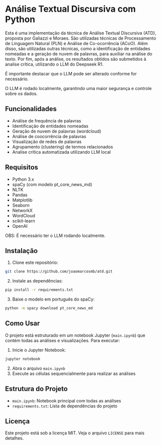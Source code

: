 # Análise Textual Discursiva com Python

Esta é uma implementação da técnica de Análise Textual Discursiva (ATD), proposta por Galiazzi e Moraes. São utilizadas técnicas de Processamento de Linguagem Natural (PLN) e Análise de Co-ocorrência (ACoO). Além disso, são utilizadas outras técnicas, como a identificação de entidades nomeadas e a geração de nuvem de palavras, para auxiliar na análise do texto. Por fim, após a análise, os resultados obtidos são submetidos à analise crítica, utilizando o LLM do Deepseek R1. 

É importante destacar que o LLM pode ser alterado conforme for necessário.

O LLM é rodado localmente, garantindo uma maior segurança e controle sobre os dados.

## Funcionalidades

- Análise de frequência de palavras
- Identificação de entidades nomeadas
- Geração de nuvem de palavras (wordcloud)
- Análise de coocorrência de palavras
- Visualização de redes de palavras
- Agrupamento (clustering) de termos relacionados
- Analise crítica automatizada utilizando LLM local

## Requisitos

- Python 3.x
- spaCy (com modelo pt_core_news_md)
- NLTK
- Pandas
- Matplotlib
- Seaborn
- NetworkX
- WordCloud
- scikit-learn
- OpenAI

OBS: É necessário ter o LLM rodando localmente.

## Instalação

1. Clone este repositório:
```bash
git clone https://github.com/joaomarcosmb/atd.git
```

2. Instale as dependências:
```bash
pip install -r requirements.txt
```

3. Baixe o modelo em português do spaCy:
```bash
python -m spacy download pt_core_news_md
```

## Como Usar

O projeto está estruturado em um notebook Jupyter (`main.ipynb`) que contém todas as análises e visualizações. Para executar:

1. Inicie o Jupyter Notebook:
```bash
jupyter notebook
```

2. Abra o arquivo `main.ipynb`
3. Execute as células sequencialmente para realizar as análises

## Estrutura do Projeto

- `main.ipynb`: Notebook principal com todas as análises
- `requirements.txt`: Lista de dependências do projeto

## Licença

Este projeto está sob a licença MIT. Veja o arquivo `LICENSE` para mais detalhes.

